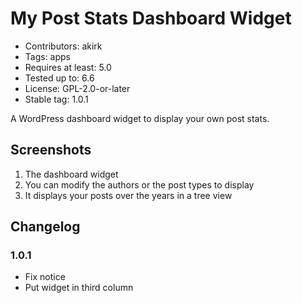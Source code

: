 # My Post Stats Dashboard Widget

- Contributors: akirk
- Tags: apps
- Requires at least: 5.0
- Tested up to: 6.6
- License: GPL-2.0-or-later
- Stable tag: 1.0.1

A WordPress dashboard widget to display your own post stats.

## Screenshots

1. The dashboard widget
2. You can modify the authors or the post types to display
3. It displays your posts over the years in a tree view

## Changelog

### 1.0.1
- Fix notice
- Put widget in third column

